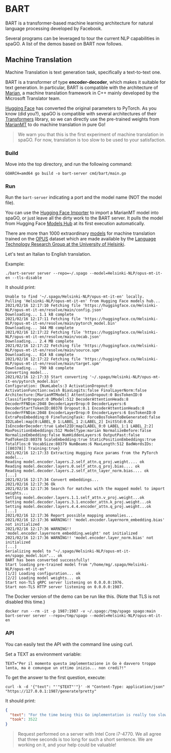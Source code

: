 # BART

BART is a transformer-based machine learning architecture for natural language processing developed by Facebook.

Several programs can be leveraged to tour the current NLP capabilities in spaGO. A list of the demos based on BART now
follows.

## Machine Translation

Machine Translation is text generation task, specifically a text-to-text one.

BART is a transformer of type **encoder-decoder**, which makes it suitable for text generation. In particular, BART is
compatible with the architecture of [Marian](https://marian-nmt.github.io/), a machine translation framework in C++
mainly developed by the Microsoft Translator team.

[Hugging Face](https://huggingface.co/) has converted the original parameters to PyTorch. As you know (did you?), spaGO
is compatible with several architectures of their [Transformers](https://github.com/huggingface/transformers) library,
so we can directly use the pre-trained weights
from [MarianMT](https://huggingface.co/transformers/model_doc/marian.html) to do machine translation in pure Go!

> We warn you that this is the first experiment of machine translation in spaGO. For now, translation is too slow to be used to your satisfaction.

### Build

Move into the top directory, and run the following command:

```console
GOARCH=amd64 go build -o bart-server cmd/bart/main.go
```

### Run

Run the `bart-server` indicating a port and the model name (NOT the model file).

You can use the [Hugging Face Importer](https://github.com/nlpodyssey/spago/tree/main/cmd/huggingfaceimporter) to import
a MarianMT model into spaGO, or just leave all the dirty work to the BART server. It pulls the model from Hugging
Face [Models Hub](https://huggingface.co/models) at its first execution automatically.

There are more than 1000 extraordinary [models](https://huggingface.co/models?pipeline_tag=translation&search=Helsinki)
for machine translation trained on the [OPUS](https://opus.nlpl.eu/) dataset which are made available by
the [Language Technology Research Group at the University of Helsinki](https://blogs.helsinki.fi/language-technology/).

Let's test an Italian to English translation.

Example:

```console
./bart-server server --repo=~/.spago --model=Helsinki-NLP/opus-mt-it-en --tls-disable
```

It should print:

```console
Unable to find '~/.spago/Helsinki-NLP/opus-mt-it-en' locally.
Pulling 'Helsinki-NLP/opus-mt-it-en' from Hugging Face models hub...
2021/02/16 12:17:10 Fetching file 'https://huggingface.co/Helsinki-NLP/opus-mt-it-en/resolve/main/config.json'
Downloading... 1.1 kB complete     
2021/02/16 12:17:11 Fetching file 'https://huggingface.co/Helsinki-NLP/opus-mt-it-en/resolve/main/pytorch_model.bin'
Downloading... 344 MB complete     
2021/02/16 12:17:22 Fetching file 'https://huggingface.co/Helsinki-NLP/opus-mt-it-en/resolve/main/vocab.json'
Downloading... 2.4 MB complete     
2021/02/16 12:17:22 Fetching file 'https://huggingface.co/Helsinki-NLP/opus-mt-it-en/resolve/main/source.spm'
Downloading... 814 kB complete     
2021/02/16 12:17:22 Fetching file 'https://huggingface.co/Helsinki-NLP/opus-mt-it-en/resolve/main/target.spm'
Downloading... 790 kB complete     
Converting model...
2021/02/16 12:17:33 Start converting '~/.spago/Helsinki-NLP/opus-mt-it-en/pytorch_model.bin'
Configuration: {NumLabels:3 ActivationDropout:0 ActivationFunction:swish BiasLogits:false FinalLayerNorm:false Architecture:[MarianMTModel] AttentionDropout:0 BosTokenID:0 ClassifierDropout:0 DModel:512 DecoderAttentionHeads:8 DecoderFFNDim:2048 DecoderLayerDrop:0 DecoderLayers:6 DecoderStartTokenID:80378 Dropout:0.1 EncoderAttentionHeads:8 EncoderFFNDim:2048 EncoderLayerDrop:0 EncoderLayers:6 EosTokenID:0 ExtraPosEmbedding:0 FineTuningTask: ForceBosTokenToBeGenerated:false ID2Label:map[0:LABEL_0 1:LABEL_1 2:LABEL_2] InitStd:0.02 IsEncoderDecoder:true Label2ID:map[LABEL_0:0 LABEL_1:1 LABEL_2:2] MaxPositionEmbeddings:512 ModelType:marian NormalizeBefore:false NormalizeEmbedding:false NumHiddenLayers:6 OutputPast:false PadTokenID:80378 ScaleEmbedding:true StaticPositionEmbeddings:true TotalFlos:0 VocabSize:80379 NumBeams:6 MaxLength:512 BadWordsIDs:[[80378]] Training:true}
2021/02/16 12:17:33 Extracting Hugging Face params from the PyTorch model...
Reading model.encoder.layers.2.self_attn.q_proj.weight.... ok
Reading model.decoder.layers.0.self_attn.q_proj.bias.... ok
Reading model.decoder.layers.2.self_attn_layer_norm.bias.... ok
[...]
2021/02/16 12:17:34 Convert embeddings... 
2021/02/16 12:17:36 Ok
2021/02/16 12:17:36 Search for matches with the mapped model to import weights...
Setting model.decoder.layers.1.1.self_attn.v_proj.weight...ok
Setting model.decoder.layers.3.1.encoder_attn.k_proj.weight...ok
Setting model.decoder.layers.4.4.encoder_attn.q_proj.weight...ok
[...]
2021/02/16 12:17:36 Report possible mapping anomalies...
2021/02/16 12:17:36 WARNING!! 'model.encoder.layernorm_embedding.bias' not initialized
2021/02/16 12:17:36 WARNING!! 'model.encoder.layernorm_embedding.weight' not initialized
2021/02/16 12:17:36 WARNING!! 'model.encoder.layer_norm.bias' not initialized
[...]
Serializing model to "~/.spago/Helsinki-NLP/opus-mt-it-en/spago_model.bin"... ok
BART has been converted successfully!
Start loading pre-trained model from "/home/mg/.spago/Helsinki-NLP/opus-mt-it-en"
[1/2] Loading configuration... ok
[2/2] Loading model weights... ok
Start non-TLS gRPC server listening on 0.0.0.0:1976.
Start non-TLS HTTP server listening on 0.0.0.0:1987.
```

The Docker version of the demo can be run like this. (Note that TLS is not disabled this time.)

```console
docker run --rm -it -p 1987:1987 -v ~/.spago:/tmp/spago spago:main bart-server server --repo=/tmp/spago --model=Helsinki-NLP/opus-mt-it-en
```

### API

You can easily test the API with the command line using curl.

Set a TEXT as environment variable:

```console
TEXT="Per il momento questa implementazione in Go è davvero troppo lenta, ma è comunque un ottimo inizio... non credi?!"
```

To get the answer to the first question, execute:

```console
curl -k -d '{"text": "'"$TEXT"'"}' -H "Content-Type: application/json" "https://127.0.0.1:1987/generate?pretty"
```

It should print:

```json
{
  "text": "For the time being this Go implementation is really too slow, but it's still a great start... don't you think?!",
  "took": 3522
}
```

> Request performed on a server with Intel Core i7-4770. We all agree that three seconds is too long for such a short sentence. We are working on it, and your help could be valuable!
